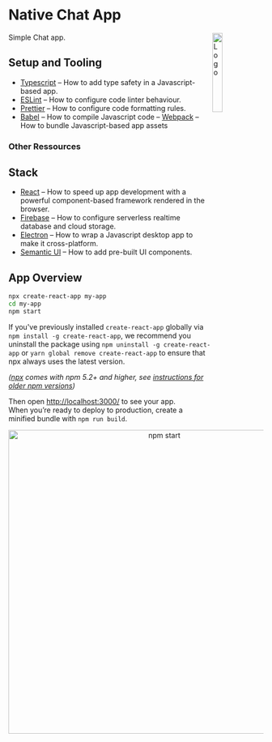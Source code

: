 # Native Chat App

<img alt="Logo" align="right" src="https://create-react-app.dev/img/logo.svg" width="20%" />

Simple Chat app.

## Setup and Tooling

- [Typescript](https://www.typescriptlang.org/docs/handbook/typescript-tooling-in-5-minutes.html/) – How to add type safety in a Javascript-based app.
- [ESLint](https://eslint.org/docs/user-guide/configuring/) – How to configure code linter behaviour.
- [Prettier](https://prettier.io/docs/en/configuration.html/) – How to configure code formatting rules.
- [Babel](https://babeljs.io/docs/en/configuration/) – How to compile Javascript code
– [Webpack](https://webpack.js.org/guides/getting-started/) – How to bundle Javascript-based app assets

### Other Ressources

## Stack

- [React](https://reactjs.org/docs/getting-started.html/) – How to speed up app development with a powerful component-based framework rendered in the browser.
- [Firebase](https://firebase.google.com/docs/) – How to configure serverless realtime database and cloud storage.
- [Electron](https://www.electronjs.org/docs/tutorial/quick-start/) – How to wrap a Javascript desktop app to make it cross-platform.
- [Semantic UI](https://react.semantic-ui.com/usage/) – How to add pre-built UI components.

## App Overview

```sh
npx create-react-app my-app
cd my-app
npm start
```

If you've previously installed `create-react-app` globally via `npm install -g create-react-app`, we recommend you uninstall the package using `npm uninstall -g create-react-app` or `yarn global remove create-react-app` to ensure that npx always uses the latest version.

_([npx](https://medium.com/@maybekatz/introducing-npx-an-npm-package-runner-55f7d4bd282b) comes with npm 5.2+ and higher, see [instructions for older npm versions](https://gist.github.com/gaearon/4064d3c23a77c74a3614c498a8bb1c5f))_

Then open [http://localhost:3000/](http://localhost:3000/) to see your app.<br>
When you’re ready to deploy to production, create a minified bundle with `npm run build`.

<p align='center'>
<img src='https://cdn.jsdelivr.net/gh/facebook/create-react-app@27b42ac7efa018f2541153ab30d63180f5fa39e0/screencast.svg' width='600' alt='npm start'>
</p>
